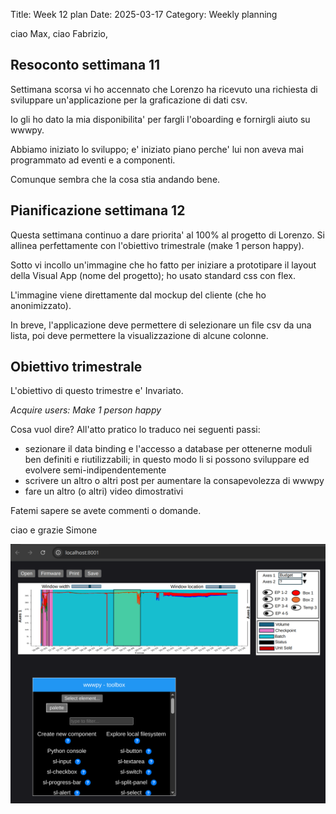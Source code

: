 Title: Week 12 plan
Date: 2025-03-17
Category: Weekly planning


ciao Max, ciao Fabrizio,

## **Resoconto settimana 11**

Settimana scorsa vi ho accennato che Lorenzo ha ricevuto una richiesta di sviluppare un'applicazione per la graficazione di dati csv.

Io gli ho dato la mia disponibilita' per fargli l'oboarding e fornirgli aiuto su wwwpy.

Abbiamo iniziato lo sviluppo; e' iniziato piano perche' lui non aveva mai programmato ad eventi e a componenti.

Comunque sembra che la cosa stia andando bene.

## **Pianificazione settimana 12**

Questa settimana continuo a dare priorita' al 100% al progetto di Lorenzo. Si allinea perfettamente con l'obiettivo trimestrale (make 1 person happy).

Sotto vi incollo un'immagine che ho fatto per iniziare a prototipare il layout della Visual App (nome del progetto); ho usato standard css con flex.

L'immagine viene direttamente dal mockup del cliente (che ho anonimizzato).

In breve, l'applicazione deve permettere di selezionare un file csv da una lista, poi deve permettere la visualizzazione di alcune colonne.

## **Obiettivo trimestrale**

L'obiettivo di questo trimestre e' Invariato.

*Acquire users: Make 1 person happy*

Cosa vuol dire? All'atto pratico lo traduco nei seguenti passi:

- sezionare il data binding e l'accesso a database per ottenerne moduli ben definiti e riutilizzabili; in questo modo li si possono sviluppare ed evolvere semi-indipendentemente
- scrivere un altro o altri post per aumentare la consapevolezza di wwwpy
- fare un altro (o altri) video dimostrativi

Fatemi sapere se avete commenti o domande.

ciao e grazie
Simone

![Visual App Layout Prototype](week-2025-12--ii_m8c1a76p3.png)